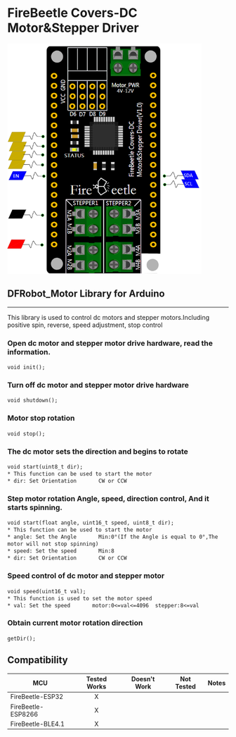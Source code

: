# FireBeetle Covers-DC Motor&Stepper Driver
<img width="442" height="523" src="https://raw.githubusercontent.com/DFRobot/binaryfiles/master/DFR0508/DFR0508svg1.png"/>

## DFRobot_Motor Library for Arduino
---------------------------------------------------------

This library is used to control dc motors and stepper motors.Including positive spin, reverse, speed adjustment, stop control


### Open dc motor and stepper motor drive hardware, read the information.
   
    void init();
	
### Turn off dc motor and stepper motor drive hardware
   
    void shutdown();
	
### Motor stop rotation
   
    void stop();
	
### The dc motor sets the direction and begins to rotate
	
	void start(uint8_t dir);
	* This function can be used to start the motor
	* dir: Set Orientation       CW or CCW
	
### Step motor rotation Angle, speed, direction control, And it starts spinning.
	
	void start(float angle, uint16_t speed, uint8_t dir);
	* This function can be used to start the motor
	* angle: Set the Angle       Min:0°(If the Angle is equal to 0°,The motor will not stop spinning)
	* speed: Set the speed       Min:8
	* dir: Set Orientation       CW or CCW
		
### Speed control of dc motor and stepper motor

	void speed(uint16_t val);
	* This function is used to set the motor speed
	* val: Set the speed       motor:0<=val<=4096  stepper:8<=val
	
### Obtain current motor rotation direction
	
	getDir();

## Compatibility

MCU                | Tested Works | Doesn't Work | Not Tested  | Notes
------------------ | :----------: | :----------: | :---------: | -----
FireBeetle-ESP32  |      X       |             |            | 
FireBeetle-ESP8266  |      X       |             |            | 
FireBeetle-BLE4.1 |      X       |             |            | 